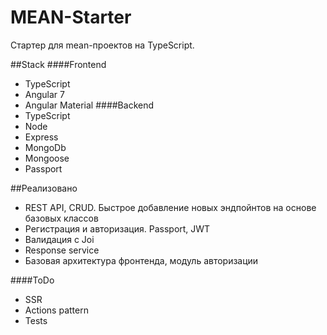 # MEAN-Starter

Стартер для mean-проектов на TypeScript.

##Stack
####Frontend
* TypeScript
* Angular 7
* Angular Material
####Backend
* TypeScript
* Node
* Express
* MongoDb
* Mongoose
* Passport

##Реализовано
* REST API, CRUD. Быстрое добавление новых эндпойнтов на основе базовых классов
* Регистрация и авторизация. Passport, JWT
* Валидация с Joi
* Response service
* Базовая архитектура фронтенда, модуль авторизации

####ToDo
* SSR
* Actions pattern
* Tests
